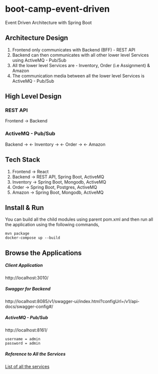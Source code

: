 # boot-camp-event-driven

Event Driven Architecture with Spring Boot

## Architecture Design

1. Frontend only communicates with Backend (BFF) - REST API
2. Backend can then communicates with all other lower level Services using ActiveMQ - Pub/Sub
3. All the lower level Services are - Inventory, Order (i.e Assignment) & Amazon
4. The communication media between all the lower level Services is ActiveMQ - Pub/Sub

## High Level Design

### REST API

Frontend -> Backend

### ActiveMQ - Pub/Sub

Backend -> <- Inventory -> <- Order -> <- Amazon

## Tech Stack

1. Frontend -> React
2. Backend -> REST API, Spring Boot, ActiveMQ
3. Inventory -> Spring Boot, Mongodb, ActiveMQ
4. Order -> Spring Boot, Postgres, ActiveMQ
5. Amazon -> Spring Boot, Mongodb, ActiveMQ

## Install & Run

You can build all the child modules using parent pom.xml and then run all the application using the following commands,

```shell script
mvn package
docker-compose up --build
```

## Browse the Applications

##### Client Application

http://localhost:3010/

##### Swagger for Backend

http://localhost:8085/v1/swagger-ui/index.html?configUrl=/v1/api-docs/swagger-config#/

##### ActiveMQ - Pub/Sub

http://localhost:8161/

```shell script
username = admin
password = admin
```

##### Reference to All the Services

[List of all the services](docker-compose.yml)
